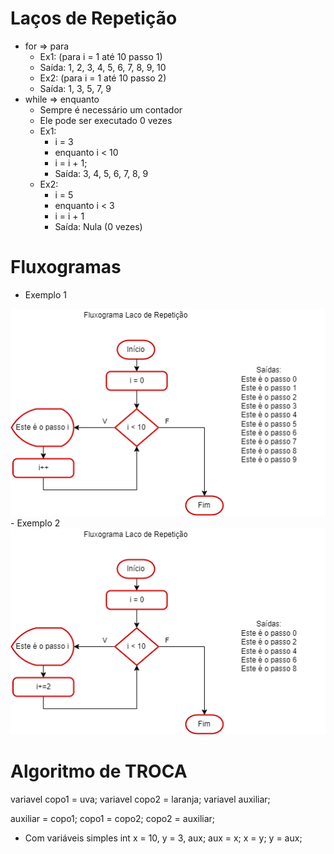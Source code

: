 # Laços de Repetição
- for => para
	- Ex1: (para i = 1 até 10 passo 1)
	- Saída: 1, 2, 3, 4, 5, 6, 7, 8, 9, 10
	- Ex2: (para i = 1 até 10 passo 2)
	- Saída: 1, 3, 5, 7, 9
- while => enquanto
	- Sempre é necessário um contador
	- Ele pode ser executado 0 vezes
	- Ex1:
		- i = 3
		- enquanto i < 10
		- i = i + 1;
		- Saída: 3, 4, 5, 6, 7, 8, 9
	- Ex2:
		- i = 5
		- enquanto i < 3
		- i = i + 1
		- Saída: Nula (0 vezes)
# Fluxogramas
- Exemplo 1
<img src="fluxograma1.png">
- Exemplo 2
<img src="fluxograma2.png">

# Algoritmo de TROCA

variavel copo1 = uva;
variavel copo2 = laranja;
variavel auxiliar;

auxiliar = copo1;
copo1 = copo2;
copo2 = auxiliar;

- Com variáveis simples
int x = 10, y = 3, aux;
aux = x;
x = y;
y = aux;